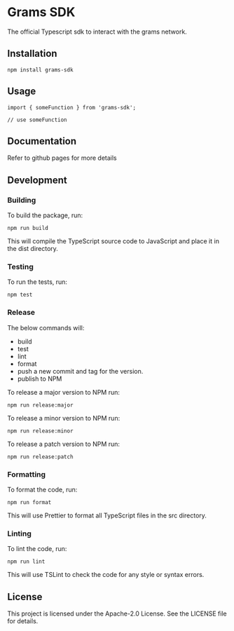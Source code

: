 # Grams SDK

The official Typescript sdk to interact with the grams network.

## Installation

```
npm install grams-sdk
```

## Usage

```
import { someFunction } from 'grams-sdk';

// use someFunction
```

## Documentation

Refer to github pages for more details

## Development

### Building

To build the package, run:

```
npm run build
```

This will compile the TypeScript source code to JavaScript and place it in the dist directory.

### Testing

To run the tests, run:

```
npm test
```

### Release

The below commands will:
* build
* test
* lint
* format
* push a new commit and tag for the version.
* publish to NPM

To release a major version to NPM run:

```
npm run release:major
```

To release a minor version to NPM run:

```
npm run release:minor
```

To release a patch version to NPM run:

```
npm run release:patch
```

### Formatting

To format the code, run:

```
npm run format
```

This will use Prettier to format all TypeScript files in the src directory.

### Linting

To lint the code, run:

```
npm run lint
```

This will use TSLint to check the code for any style or syntax errors.

## License

This project is licensed under the Apache-2.0 License. See the LICENSE file for details.